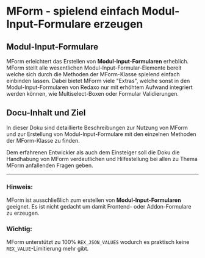 # MForm - spielend einfach Modul-Input-Formulare erzeugen


## Modul-Input-Formulare


MForm erleichtert das Erstellen von **Modul-Input-Formularen** erheblich. MForm stellt alle wesentlichen Modul-Input-Formular-Elemente bereit welche sich durch die Methoden der MForm-Klasse spielend einfach einbinden lassen. Dabei bietet MForm viele "Extras", welche sonst in den Modul-Input-Formularen von Redaxo nur mit erhöhtem Aufwand integriert werden können, wie Multiselect-Boxen oder Formular Validierungen.


## Docu-Inhalt und Ziel


In dieser Doku sind detaillierte Beschreibungen zur Nutzung von MForm und zur Erstellung von Modul-Input-Formulare mit den einzelnen Methoden der MForm-Klasse zu finden.

Dem erfahrenen Entwickler als auch dem Einsteiger soll die Doku die Handhabung von MForm verdeutlichen und Hilfestellung bei allen zu Thema MForm anfallenden Fragen geben.


*** 


### Hinweis:


MForm ist ausschließlich zum erstellen von **Modul-Input-Formularen** geeignet. Es ist nicht gedacht um damit Frontend- oder Addon-Formulare zu erzeugen.


### Wichtig:


MForm unterstützt zu 100% `REX_JSON_VALUES` wodurch es praktisch keine `REX_VALUE`-Limitierung mehr gibt.